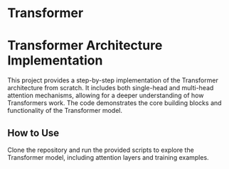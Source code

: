# Transformer
# Transformer Architecture Implementation

This project provides a step-by-step implementation of the Transformer architecture from scratch. It includes both single-head and multi-head attention mechanisms, allowing for a deeper understanding of how Transformers work. The code demonstrates the core building blocks and functionality of the Transformer model.

## How to Use
Clone the repository and run the provided scripts to explore the Transformer model, including attention layers and training examples.
